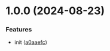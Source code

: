 # 1.0.0 (2024-08-23)


### Features

* init ([a0aaefc](https://github.com/hemengke1997/axios-pro/commit/a0aaefc710e376c2bdc2945379f6ea5f93d80438))



